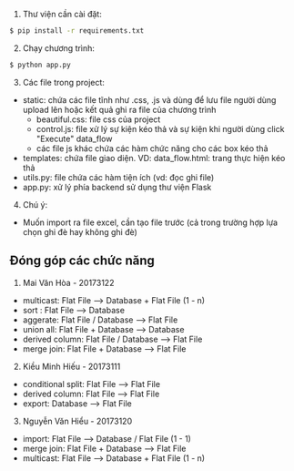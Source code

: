 
1. Thư viện cần cài đặt:
```bash
$ pip install -r requirements.txt
```
2. Chạy chương trình:
```bash
$ python app.py
```

3. Các file trong project:
- static: chứa các file tĩnh như .css, .js và dùng để lưu file người dùng upload lên hoặc kết quả ghi ra file của chương trình
    + beautiful.css: file css của project
    + control.js: file xử lý sự kiện kéo thả và sự kiện khi người dùng click "Execute" data_flow
    + các file js khác chứa các hàm chức năng cho các box kéo thả
- templates: chứa file giao diện. VD: data_flow.html: trang thực hiện kéo thả
- utils.py: file chứa các hàm tiện ích (vd: đọc ghi file)
- app.py: xử lý phía backend sử dụng thư viện Flask

4. Chú ý:
- Muốn import ra file excel, cần tạo file trước (cả trong trường hợp lựa chọn ghi đè hay không ghi đè)

## Đóng góp các chức năng
1. Mai Văn Hòa - 20173122
- multicast:	Flat File --> Database + Flat File (1 - n)
- sort  : 	Flat File --> Database
- aggerate: 	Flat File / Database --> Flat File
- union all: 	Flat File + Database --> Database 
- derived column: Flat File / Database --> Flat File 
- merge join: Flat File + Database --> Flat File

2. Kiều Minh Hiếu - 20173111
- conditional split: Flat File --> Flat File
- derived column: Flat File --> Flat File
- export: 	Database --> Flat File 

3. Nguyễn Văn Hiểu - 20173120
- import:	Flat File --> Database / Flat File (1 - 1) 
- merge join: 	Flat File + Database --> Flat File
- multicast:	Flat File --> Database + Flat File (1 - n)